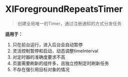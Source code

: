 # XIForegroundRepeatsTimer

>创建全局唯一的Timer，通过注册通知的方式分发任务

**适用于：**
1. 只在前台运行，进入后台会自动暂停
2. 灵活控制暂停和启动，动态调整timeInterval
3. 对定时器的准确度要求不高
4. 页面需要刷新的组件多，且独立控制定时刷新任务
5. 不存在强引用目标对象的情况

